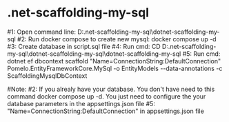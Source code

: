 # .net-scaffolding-my-sql

#1: Open command line: D:\.net-scaffolding-my-sql\dotnet-scaffolding-my-sql
#2: Run docker compose to create new mysql: docker compose up -d
#3: Create database in script.sql file
#4: Run cmd: CD D:\.net-scaffolding-my-sql\dotnet-scaffolding-my-sql\dotnet-scaffolding-my-sql
#5: Run cmd: dotnet ef dbcontext scaffold "Name=ConnectionString:DefaultConnection" Pomelo.EntityFrameworkCore.MySql -o EntityModels --data-annotations -c ScaffoldingMysqlDbContext

#Note:
	#2: If you alrealy have your database. You don't have need to this command docker compose up -d. You just need to configure the your database parameters in the appsettings.json file
	#5: "Name=ConnectionString:DefaultConnection" in appsettings.json file